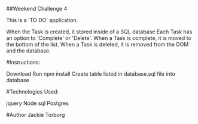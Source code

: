 ##Weekend Challenge 4

This is a 'TO DO' application.

When the Task is created, it stored inside of a SQL database
Each Task has an option to 'Complete' or 'Delete'.
When a Task is complete, it is moved to the bottom of the list.
When a Task is deleted, it is removed from the DOM and the database.

#Instructions:

Download
Run npm install
Create table listed in database.sql file into database

#Technologies Used:

jquery
Node
sql
Postgres


#Author
Jackie Torborg
